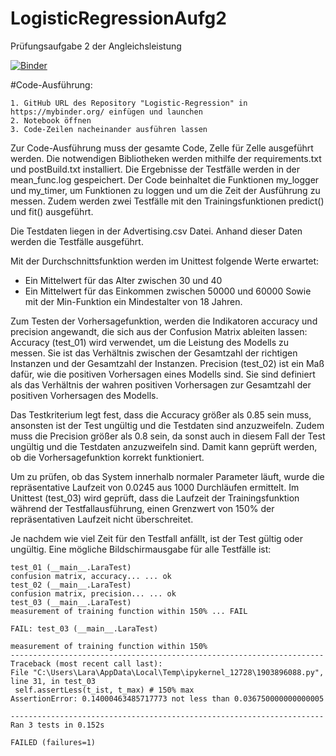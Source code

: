 # LogisticRegressionAufg2
Prüfungsaufgabe 2 der Angleichsleistung

[![Binder](https://mybinder.org/badge_logo.svg)](https://mybinder.org/v2/gh/Lara-167/LogisticRegressionAufg2/HEAD)

#Code-Ausführung:

    1. GitHub URL des Repository "Logistic-Regression" in https://mybinder.org/ einfügen und launchen
    2. Notebook öffnen
    3. Code-Zeilen nacheinander ausführen lassen

Zur Code-Ausführung muss der gesamte Code, Zelle für Zelle ausgeführt werden. Die notwendigen Bibliotheken werden mithilfe der requirements.txt und postBuild.txt installiert. Die Ergebnisse der Testfälle werden in der mean_func.log gespeichert.
Der Code beinhaltet die Funktionen my_logger und my_timer, um Funktionen zu loggen und um die Zeit der Ausführung zu messen.
Zudem werden zwei Testfälle mit den Trainingsfunktionen predict() und fit() ausgeführt.

Die Testdaten liegen in der Advertising.csv Datei.
Anhand dieser Daten werden die Testfälle ausgeführt.

Mit der Durchschnittsfunktion werden im Unittest folgende Werte erwartet:
- Ein Mittelwert für das Alter zwischen 30 und 40
- Ein Mittelwert für das Einkommen zwischen 50000 und 60000
Sowie mit der Min-Funktion ein Mindestalter von 18 Jahren.

Zum Testen der Vorhersagefunktion, werden die Indikatoren accuracy und precision angewandt, die sich aus der Confusion Matrix ableiten lassen:
Accuracy (test_01) wird verwendet, um die Leistung des Modells zu messen. Sie ist das Verhältnis zwischen der Gesamtzahl der richtigen Instanzen und der Gesamtzahl der Instanzen.
Precision (test_02) ist ein Maß dafür, wie die positiven Vorhersagen eines Modells sind. Sie sind definiert als das Verhältnis der wahren positiven Vorhersagen zur Gesamtzahl der positiven Vorhersagen des Modells.

Das Testkriterium legt fest, dass die Accuracy größer als 0.85 sein muss, ansonsten ist der Test ungültig und die Testdaten sind anzuzweifeln.
Zudem muss die Precision größer als 0.8 sein, da sonst auch in diesem Fall der Test ungültig und die Testdaten anzuzweifeln sind.
Damit kann geprüft werden, ob die Vorhersagefunktion korrekt funktioniert.

Um zu prüfen, ob das System innerhalb normaler Parameter läuft, wurde die repräsentative Laufzeit von 0.0245 aus 1000 Durchläufen ermittelt.
Im Unittest (test_03) wird geprüft, dass die Laufzeit der Trainingsfunktion während der Testfallausführung, einen Grenzwert von 150% der repräsentativen Laufzeit nicht überschreitet.

Je nachdem wie viel Zeit für den Testfall anfällt, ist der Test gültig oder ungültig.
Eine mögliche Bildschirmausgabe für alle Testfälle ist:

    test_01 (__main__.LaraTest)
    confusion matrix, accuracy... ... ok
    test_02 (__main__.LaraTest)
    confusion matrix, precision... ... ok
    test_03 (__main__.LaraTest)
    measurement of training function within 150% ... FAIL

    FAIL: test_03 (__main__.LaraTest)

    measurement of training function within 150%
    ----------------------------------------------------------------------
    Traceback (most recent call last):
    File "C:\Users\Lara\AppData\Local\Temp\ipykernel_12728\1903896088.py", line 31, in test_03
     self.assertLess(t_ist, t_max) # 150% max
    AssertionError: 0.14000463485717773 not less than 0.036750000000000005

    ----------------------------------------------------------------------
    Ran 3 tests in 0.152s

    FAILED (failures=1)
